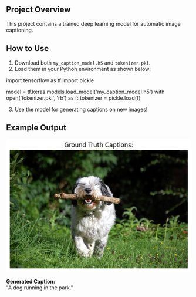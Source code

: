 ## Project Overview
This project contains a trained deep learning model for automatic image captioning.

## How to Use
1. Download both `my_caption_model.h5` and `tokenizer.pkl`.
2. Load them in your Python environment as shown below:

import tensorflow as tf
import pickle

model = tf.keras.models.load_model('my_caption_model.h5')
with open('tokenizer.pkl', 'rb') as f:
tokenizer = pickle.load(f)

3. Use the model for generating captions on new images!
## Example Output

![Sample Image](images/sample.jpg)

**Generated Caption:**  
"A dog running in the park."  <!-- Replace with your model's output for this image -->

